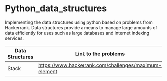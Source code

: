# Python_data_structures
Implementing the data structures using python based on problems from Hackerrank. Data structures provide a means to manage large amounts of data efficiently for uses such as large databases and internet indexing services. 

Data Structures | Link to the problems                                 | My solution
----------------|------------------------------------------------------|------------
Stack           |https://www.hackerrank.com/challenges/maximum-element | Python_data_structures/stacks/1.py
